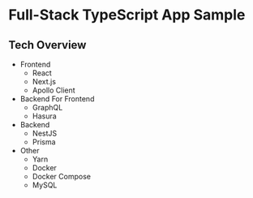 # Full-Stack TypeScript App Sample

## Tech Overview

- Frontend
  - React
  - Next.js
  - Apollo Client
- Backend For Frontend
  - GraphQL
  - Hasura
- Backend
  - NestJS
  - Prisma
- Other
  - Yarn
  - Docker
  - Docker Compose
  - MySQL
